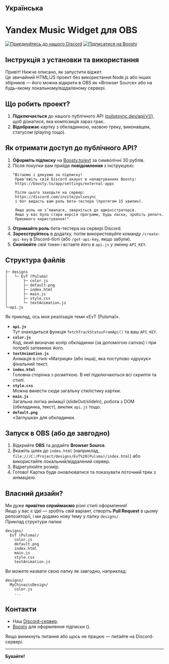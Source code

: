 ## Українська

# Yandex Music Widget для OBS

[![Приєднуйтесь до нашого Discord](https://img.shields.io/discord/1227552882744754267?label=Discord&logo=discord&logoColor=white&style=for-the-badge)](https://discord.com/invite/pulsesync)
[![Підписатися на Boosty](https://img.shields.io/badge/Boosty-Subscribe-orange?style=for-the-badge)](https://boosty.to/evt)

## Інструкція з установки та використання

Привіт! Нижче описано, як запустити віджет.  
Це звичайний HTML/JS проект без використання Node.js або інших збірників — його можна відкрити в OBS як «Browser Source» або на будь-якому локальному/віддаленому сервері.

## Що робить проект?

1. **Підключається** до нашого публічного API ([pulsesync.dev/api/v1/](https://ru-node-1.pulsesync.dev/api/v1/)), щоб дізнатися, яка композиція зараз грає.  
2. **Відображає** картку з обкладинкою, назвою треку, виконавцем, статусом (playing тощо).

## Як отримати доступ до публічного API?

1. **Оформіть підписку** на [Boosty.to/evt](https://boosty.to/evt) за символічні 30 рублів.  
2. Після покупки вам прийде **повідомлення** з інструкцією:
   ```text
   "Вітаємо і дякуємо за підписку!
    Прив’яжіть свій Discord акаунт в налаштуваннях Boosty:
    https://boosty.to/app/settings/external-apps
    
    Після цього заходьте на сервер:
    https://discord.com/invite/pulsesync
    і бот видасть вам роль бета-тестера (протягом 15 хвилин).
    
    Якщо роль не з’явилася, зверніться до адміністраторів.
    Якщо у вас була стара версія програми, будь ласка, зробіть репатч.
    Приємного користування!"
   ```
3. **Отримайте роль** бета-тестера на сервері Discord.
4. **Зареєструйтесь** в додатку, потім використовуйте команду `/create-api-key` в Discord-боті (або `/get-api-key`, якщо забули).
5. **Скопіюйте** свій токен і вставте його в `api.js` у змінну `API_KEY`.

## Структура файлів

```
├─ designs
│   └─ EvT (Pulsma)
│       ├─ color.js
│       ├─ default.png
│       ├─ index.html
│       ├─ main.js
│       ├─ style.css
│       └─ textAnimation.js
└─api.js
```

Як приклад, ось моя реалізація теми «EvT (Pulsma)».

- **`api.js`**  
  Тут знаходиться функція `fetchTrackStatusFromApi()` та ваш `API_KEY`.  
- **`color.js`**  
  Код, який визначає колір обкладинки (за допомогою canvas) і при потребі затемнює його.  
- **`textAnimation.js`**  
  Анімація в стилі «Матриця» (або інша), яка поступово «друкує» фінальний текст.  
- **`index.html`**  
  Головна сторінка з розміткою. В неї підключаються всі скрипти та стилі.  
- **`style.css`**  
  Можна винести сюди загальну стилістику картки.  
- **`main.js`**  
  Загальна логіка анімації (slideOut/slideIn), робота з DOM (обкладинка, текст), виклик `api.js` тощо.  
- **`default.png`**  
  «Заглушка» для обкладинки.

## Запуск в OBS (або де завгодно)

1. Відкрийте **OBS** та додайте **Browser Source**.  
2. Вкажіть шлях до `index.html` (наприклад, `file:///C:/Project/designs/EvT%20(Pulsma)/index.html`) або використайте локальний/віддалений сервер.  
3. Відрегулюйте розмір.  
4. Готово! Картка буде оновлюватися та показувати поточний трек з анімацією.

## Власний дизайн?

Ми дуже **привітно сприймаємо** різні стилі оформлення!  
Якщо у вас є ідеї — зробіть свій варіант, створіть **Pull Request** в цьому репозиторії, і ми додамо нову тему у папку `designs/`.  
Приклад структури папки:  
```
designs/
  EvT (Pulsma)/
    color.js
    default.png
    index.html
    main.js
    style.css
    textAnimation.js
```
Ви можете назвати свою папку як завгодно, наприклад:  
```
designs/
  MyChinazisDesign/
    color.js
    ...
```

## Контакти

- Наш [Discord-сервер](https://discord.com/invite/pulsesync).  
- [Boosty](https://boosty.to/evt) для оформлення підписки ().  

Якщо виникнуть питання або щось не працює — питайте на Discord-сервері.

---
**Бувайте!**